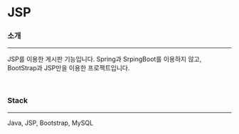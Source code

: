 # JSP

### 소개
---
JSP를 이용한 게시판 기능입니다.
Spring과 SrpingBoot를 이용하지 않고, BootStrap과 JSP만을 이용한 프로젝트입니다.

<br>

### Stack
---
Java, JSP, Bootstrap, MySQL

